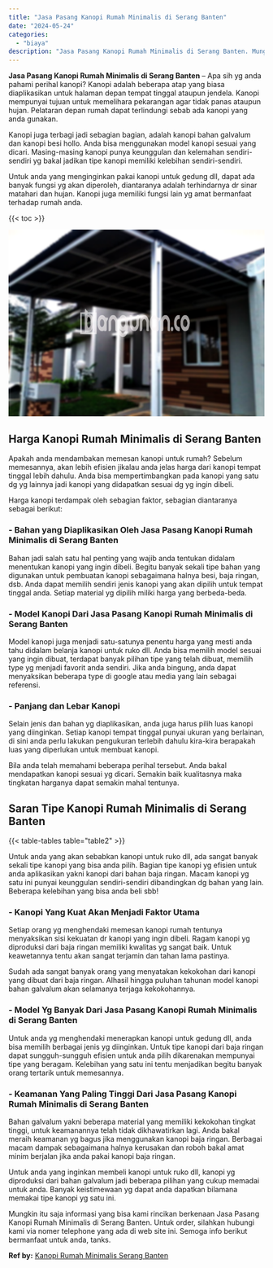 ```yaml
---
title: "Jasa Pasang Kanopi Rumah Minimalis di Serang Banten"
date: "2024-05-24"
categories: 
  - "biaya"
description: "Jasa Pasang Kanopi Rumah Minimalis di Serang Banten. Mungkin itu saja informasi yang bisa kami rincikan berkenaan Jasa Pasang Kanopi Rumah Minimalis di Seran..."
---
```


**Jasa Pasang Kanopi Rumah Minimalis di Serang Banten** – Apa sih yg anda pahami perihal kanopi? Kanopi adalah beberapa atap yang biasa diaplikasikan untuk halaman depan tempat tinggal ataupun jendela. Kanopi mempunyai tujuan untuk memelihara pekarangan agar tidak panas ataupun hujan. Pelataran depan rumah dapat terlindungi sebab ada kanopi yang anda gunakan.

Kanopi juga terbagi jadi sebagian bagian, adalah kanopi bahan galvalum dan kanopi besi hollo. Anda bisa menggunakan model kanopi sesuai yang dicari. Masing-masing kanopi punya keunggulan dan kelemahan sendiri-sendiri yg bakal jadikan tipe kanopi memiliki kelebihan sendiri-sendiri.

Untuk anda yang menginginkan pakai kanopi untuk gedung dll, dapat ada banyak fungsi yg akan diperoleh, diantaranya adalah terhindarnya dr sinar matahari dan hujan. Kanopi juga memiliki fungsi lain yg amat bermanfaat terhadap rumah anda.

{{< toc >}}

![Jasa Pasang Kanopi Rumah Minimalis di Serang Banten](/images/harga-kanopi-minimalis-16.png)

## Harga Kanopi Rumah Minimalis di Serang Banten

Apakah anda mendambakan memesan kanopi untuk rumah? Sebelum memesannya, akan lebih efisien jikalau anda jelas harga dari kanopi tempat tinggal lebih dahulu. Anda bisa mempertimbangkan pada kanopi yang satu dg yg lainnya jadi kanopi yang didapatkan sesuai dg yg ingin dibeli.

Harga kanopi terdampak oleh sebagian faktor, sebagian diantaranya sebagai berikut:

### \- Bahan yang Diaplikasikan Oleh Jasa Pasang Kanopi Rumah Minimalis di Serang Banten

Bahan jadi salah satu hal penting yang wajib anda tentukan didalam menentukan kanopi yang ingin dibeli. Begitu banyak sekali tipe bahan yang digunakan untuk pembuatan kanopi sebagaimana halnya besi, baja ringan, dsb. Anda dapat memilih sendiri jenis kanopi yang akan dipilih untuk tempat tinggal anda. Setiap material yg dipilih miliki harga yang berbeda-beda.

### \- Model Kanopi Dari Jasa Pasang Kanopi Rumah Minimalis di Serang Banten

Model kanopi juga menjadi satu-satunya penentu harga yang mesti anda tahu didalam belanja kanopi untuk ruko dll. Anda bisa memilih model sesuai yang ingin dibuat, terdapat banyak pilihan tipe yang telah dibuat, memilih type yg menjadi favorit anda sendiri. Jika anda bingung, anda dapat menyaksikan beberapa type di google atau media yang lain sebagai referensi.

### \- Panjang dan Lebar Kanopi

Selain jenis dan bahan yg diaplikasikan, anda juga harus pilih luas kanopi yang diinginkan. Setiap kanopi tempat tinggal punyai ukuran yang berlainan, di sini anda perlu lakukan pengukuran terlebih dahulu kira-kira berapakah luas yang diperlukan untuk membuat kanopi.

Bila anda telah memahami beberapa perihal tersebut. Anda bakal mendapatkan kanopi sesuai yg dicari. Semakin baik kualitasnya maka tingkatan harganya dapat semakin mahal tentunya.

## Saran Tipe Kanopi Rumah Minimalis di Serang Banten

{{< table-tables table="table2" >}}

Untuk anda yang akan sebabkan kanopi untuk ruko dll, ada sangat banyak sekali tipe kanopi yang bisa anda pilih. Bagian tipe kanopi yg efisien untuk anda aplikasikan yakni kanopi dari bahan baja ringan. Macam kanopi yg satu ini punyai keunggulan sendiri-sendiri dibandingkan dg bahan yang lain. Beberapa kelebihan yang bisa anda beli sbb!

### \- Kanopi Yang Kuat Akan Menjadi Faktor Utama

Setiap orang yg menghendaki memesan kanopi rumah tentunya menyaksikan sisi kekuatan dr kanopi yang ingin dibeli. Ragam kanopi yg diproduksi dari baja ringan memiliki kwalitas yg sangat baik. Untuk keawetannya tentu akan sangat terjamin dan tahan lama pastinya.

Sudah ada sangat banyak orang yang menyatakan kekokohan dari kanopi yang dibuat dari baja ringan. Alhasil hingga puluhan tahunan model kanopi bahan galvalum akan selamanya terjaga kekokohannya.

### \- Model Yg Banyak Dari Jasa Pasang Kanopi Rumah Minimalis di Serang Banten

Untuk anda yg menghendaki menerapkan kanopi untuk gedung dll, anda bisa memilih berbagai jenis yg diinginkan. Untuk tipe kanopi dari baja ringan dapat sungguh-sungguh efisien untuk anda pilih dikarenakan mempunyai tipe yang beragam. Kelebihan yang satu ini tentu menjadikan begitu banyak orang tertarik untuk memesannya.

### \- Keamanan Yang Paling Tinggi Dari Jasa Pasang Kanopi Rumah Minimalis di Serang Banten

Bahan galvalum yakni beberapa material yang memiliki kekokohan tingkat tinggi, untuk keamanannya telah tidak dikhawatirkan lagi. Anda bakal meraih keamanan yg bagus jika menggunakan kanopi baja ringan. Berbagai macam dampak sebagaimana halnya kerusakan dan roboh bakal amat minim berjalan jika anda pakai kanopi baja ringan.

Untuk anda yang inginkan membeli kanopi untuk ruko dll, kanopi yg diproduksi dari bahan galvalum jadi beberapa pilihan yang cukup memadai untuk anda. Banyak keistimewaan yg dapat anda dapatkan bilamana memakai tipe kanopi yg satu ini.

Mungkin itu saja informasi yang bisa kami rincikan berkenaan Jasa Pasang Kanopi Rumah Minimalis di Serang Banten. Untuk order, silahkan hubungi kami via nomer telephone yang ada di web site ini. Semoga info berikut bermanfaat untuk anda, tanks.

**Ref by:**  [Kanopi Rumah Minimalis Serang Banten](https://id.wikipedia.org/wiki/Kanopi)
